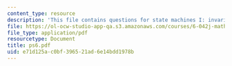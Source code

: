 ```yaml
---
content_type: resource
description: 'This file contains questions for state machines I: invariants.'
file: https://ol-ocw-studio-app-qa.s3.amazonaws.com/courses/6-042j-mathematics-for-computer-science-fall-2005/e71d125ac0bf396521ad6e14bdd1978b_ps6.pdf
file_type: application/pdf
resourcetype: Document
title: ps6.pdf
uid: e71d125a-c0bf-3965-21ad-6e14bdd1978b
---
```

